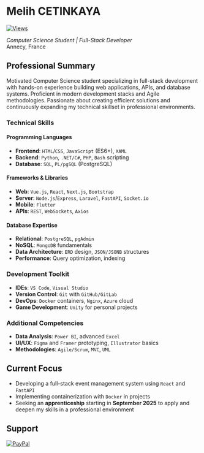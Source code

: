 # Melih CETINKAYA

[![Views](https://komarev.com/ghpvc/?username=melih0132&color=blue&style=flat-square&label=Profile+Views)](https://github.com/melih0132)

*Computer Science Student | Full-Stack Developer*  
Annecy, France  

## Professional Summary

Motivated Computer Science student specializing in full-stack development with hands-on experience building web applications, APIs, and database systems. Proficient in modern development stacks and Agile methodologies. Passionate about creating efficient solutions and continuously expanding my technical skillset in professional environments.

### **Technical Skills**
#### **Programming Languages**
- **Frontend**: `HTML`/`CSS`, `JavaScript` (ES6+), `XAML` 
- **Backend**: `Python`, `.NET/C#`, `PHP`, `Bash` scripting
- **Database**: `SQL`, `PL/pgSQL` (PostgreSQL)

#### **Frameworks & Libraries**
- **Web**: `Vue.js`, `React`, `Next.js`, `Bootstrap`
- **Server**: `Node.js`/`Express`, `Laravel`, `FastAPI`, `Socket.io`
- **Mobile**: `Flutter`
- **APIs**: `REST`, `WebSockets`, `Axios`

#### **Database Expertise**
- **Relational**: `PostgreSQL`, `pgAdmin`
- **NoSQL**: `MongoDB` fundamentals
- **Data Architecture**: `ERD` design, `JSON/JSONB` structures
- **Performance**: Query optimization, indexing

### **Development Toolkit**
- **IDEs**: `VS Code`, `Visual Studio`
- **Version Control**: `Git` with `GitHub/GitLab`
- **DevOps**: `Docker` containers, `Nginx`, `Azure` cloud
- **Game Development**: `Unity` for personal projects

### **Additional Competencies**
- **Data Analysis**: `Power BI`, advanced `Excel`
- **UI/UX**: `Figma` and `Framer` prototyping, `Illustrator` basics
- **Methodologies**: `Agile/Scrum`, `MVC`, `UML`

## Current Focus
- Developing a full-stack event management system using `React` and `FastAPI`
- Implementing containerization with `Docker` in projects
- Seeking an **apprenticeship** starting in **September 2025** to apply and deepen my skills in a professional environment

## Support

[![PayPal](https://img.shields.io/badge/PayPal-00457C?style=for-the-badge&logo=paypal&logoColor=white)](https://paypal.me/melih0132)
